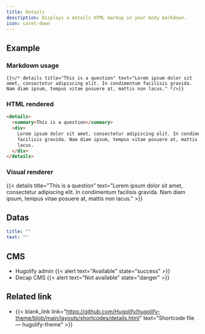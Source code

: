 ```yaml
---
title: Details
description: Displays a details HTML markup in your body markdown.
icon: caret-down
---
```


## Example

### Markdown usage

```go-html-template
{{</* details title="This is a question" text="Lorem ipsum dolor sit amet, consectetur adipiscing elit. In condimentum facilisis gravida. Nam diam ipsum, tempus vitae posuere at, mattis non lacus." */>}}
```

### HTML rendered

```html
<details>
  <summary>This is a question</summary>
  <div>
    Lorem ipsum dolor sit amet, consectetur adipiscing elit. In condimentum
    facilisis gravida. Nam diam ipsum, tempus vitae posuere at, mattis non
    lacus.
  </div>
</details>
```

### Visual renderer

{{< details title="This is a question" text="Lorem ipsum dolor sit amet, consectetur adipiscing elit. In condimentum facilisis gravida. Nam diam ipsum, tempus vitae posuere at, mattis non lacus." >}}

## Datas

```yml
title: ""
text: ""
```

## CMS

- Hugolify admin {{< alert text="Available" state="success" >}}
- Decap CMS {{< alert text="Not available" state="danger" >}}

## Related link

- {{< blank_link link="https://github.com/Hugolify/hugolify-theme/blob/main/layouts/shortcodes/details.html" text="Shortcode file — hugolify-theme" >}}
